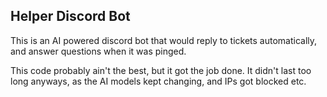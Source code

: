 ## Helper Discord Bot

This is an AI powered discord bot that would reply to tickets automatically, and answer questions when it was pinged.

This code probably ain't the best, but it got the job done. It didn't last too long anyways, as the AI models kept changing, and IPs got blocked etc.